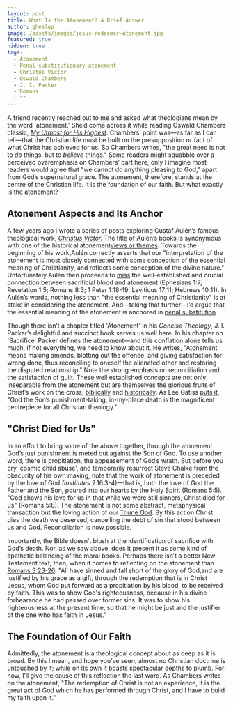 ```yaml
---
layout: post
title: What Is the Atonement? A Brief Answer
author: gheslop
image: /assets/images/jesus-redeemer-atonement.jpg
featured: true
hidden: true
tags:
  - Atonement
  - Penal substitutionary atonement
  - Christus Victor
  - Oswald Chambers
  - J. I. Packer
  - Romans
  - ""
---
```

A friend recently reached out to me and asked what theologians mean by the word 'atonement.' She’d come across it while reading Oswald Chambers classic, *[My Utmost for His Highest](https://utmost.org)*. Chambers’ point was—as far as I can tell—that the Christian life must be built on the presupposition or fact of what Christ has achieved for us. So Chambers writes, "the great need is not to *do* things, but to *believe* things." Some readers might squabble over a perceived overemphasis on Chambers’ part here, only I imagine most readers would agree that "we cannot do anything pleasing to God," apart from God’s supernatural grace. The atonement, therefore, stands at the centre of the Christian life. It is the foundation of our faith. But what exactly is the atonement?

## Atonement Aspects and Its Anchor

A few years ago I wrote a series of posts exploring Gustaf Aulén’s famous theological work, *[Christus Victor](https://rekindle.co.za/content/2020-07-01-christus-victor-strengths).* The title of Aulén’s books is synonymous with one of the historical atonement[views or themes](https://rekindle.co.za/content/the-work-of-christ-not-merely-substitution/). Towards the beginning of his work,Aulén correctly asserts that our "interpretation of the atonement is most closely connected with some conception of the essential meaning of Christianity, and reflects some conception of the divine nature." Unfortunately Aulén then proceeds to [miss](https://rekindle.co.za/content/2020-07-08-critique-christus-victor) the well-established and crucial connection between sacrificial blood and atonement (Ephesians 1:7; Revelation 1:5; Romans 8:3; 1 Peter 1:18-19; Leviticus 17:11; Hebrews 10:11). In Aulén’s words, nothing less than "the essential meaning of Christianity" is at stake in considering the atonement. And—taking that further—I’d argue that the essential meaning of the atonement is anchored in [penal substitution](https://rekindle.co.za/content/the-work-of-christ-more-than-gods-justice/).

Though there isn’t a chapter titled 'Atonement' in his *Concise Theology*, J. I. Packer’s delightful and succinct book serves us well here. In his chapter on 'Sacrifice' Packer defines the atonement—and this conflation alone tells us much, if not everything, we need to know about it. He writes, "Atonement means making amends, blotting out the offence, and giving satisfaction for wrong done, thus reconciling to oneself the alienated other and restoring the disputed relationship." Note the strong emphasis on reconciliation and the satisfaction of guilt. These well established concepts are not only inseparable from the atonement but are themselves the glorious fruits of Christ’s work on the cross, [biblically](https://rekindle.co.za/content/2020-07-22-christus-victor-new-testament) and [historically](https://rekindle.co.za/content/2020-08-06-christus-victor-theology). As Lee Gatiss [puts it](https://rekindle.co.za/content/book-review-the-forgotten-cross/), "God the Son’s punishment-taking, in-my-place death is the magnificent centrepiece for all Christian theology."

## "Christ Died for Us"

In an effort to bring some of the above together, through the atonement God’s just punishment is meted out against the Son of God. To use another word, there is propitiation, the appeasement of God’s wrath. But before you cry 'cosmic child abuse', and temporarily resurrect Steve Chalke from the obscurity of his own making, note that the work of atonement is preceded by the love of God *(Institutes* 2.16.3-4)—that is, both the love of God the Father and the Son, poured into our hearts by the Holy Spirit (Romans 5:5). "God shows his love for us in that while we were still sinners, Christ died for us" (Romans 5:8). The atonement is not some abstract, metaphysical transaction but the loving action of our [Triune God](https://rekindle.co.za/content/2021-12-02-trinity). By this action Christ dies the death we deserved, cancelling the debt of sin that stood between us and God. Reconciliation is now possible.

Importantly, the Bible doesn’t blush at the identification of sacrifice with God’s death. Nor, as we saw above, does it present it as some kind of apathetic balancing of the moral books. Perhaps there isn’t a better New Testament text, then, when it comes to reflecting on the atonement than [Romans 3:23-26](https://rekindle.co.za/content/romans-the-righteousness-of-god/). "All have sinned and fall short of the glory of God,and are justified by his grace as a gift, through the redemption that is in Christ Jesus, whom God put forward as a propitiation by his blood, to be received by faith. This was to show God's righteousness, because in his divine forbearance he had passed over former sins. It was to show his righteousness at the present time, so that he might be just and the justifier of the one who has faith in Jesus."

## The Foundation of Our Faith

Admittedly, the atonement is a theological concept about as deep as it is broad. By this I mean, and hope you’ve seen, almost no Christian doctrine is untouched by it; while on its own it boasts spectacular depths to plumb. For now, I’ll give the cause of this reflection the last word. As Chambers writes on the atonement, "The redemption of Christ is not an experience, it is the great act of God which he has performed through Christ, and I have to build my faith upon it."